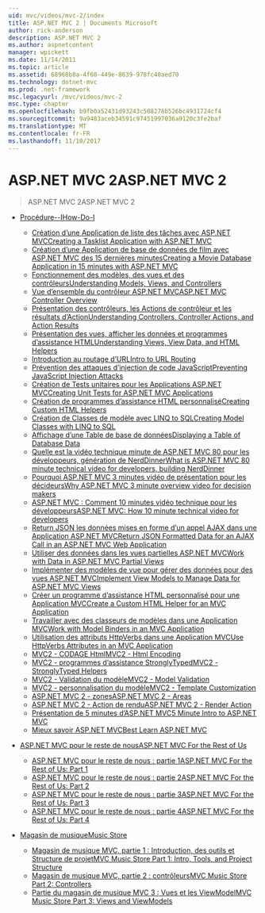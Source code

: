 ```yaml
---
uid: mvc/videos/mvc-2/index
title: ASP.NET MVC 2 | Documents Microsoft
author: rick-anderson
description: ASP.NET MVC 2
ms.author: aspnetcontent
manager: wpickett
ms.date: 11/14/2011
ms.topic: article
ms.assetid: 68968b8a-4f60-449e-8639-978fc40aed70
ms.technology: dotnet-mvc
ms.prod: .net-framework
msc.legacyurl: /mvc/videos/mvc-2
msc.type: chapter
ms.openlocfilehash: b9fb0a52431d93243c508278b526bc4931724cf4
ms.sourcegitcommit: 9a9483aceb34591c97451997036a9120c3fe2baf
ms.translationtype: MT
ms.contentlocale: fr-FR
ms.lasthandoff: 11/10/2017
---
```

<a name="aspnet-mvc-2"></a><span data-ttu-id="42c42-103">ASP.NET MVC 2</span><span class="sxs-lookup"><span data-stu-id="42c42-103">ASP.NET MVC 2</span></span>
====================
> <span data-ttu-id="42c42-104">ASP.NET MVC 2</span><span class="sxs-lookup"><span data-stu-id="42c42-104">ASP.NET MVC 2</span></span>


- [<span data-ttu-id="42c42-105">Procédure--I</span><span class="sxs-lookup"><span data-stu-id="42c42-105">How-Do-I</span></span>](how-do-i/index.md)

    - [<span data-ttu-id="42c42-106">Création d’une Application de liste des tâches avec ASP.NET MVC</span><span class="sxs-lookup"><span data-stu-id="42c42-106">Creating a Tasklist Application with ASP.NET MVC</span></span>](how-do-i/creating-a-tasklist-application-with-aspnet-mvc.md)
    - [<span data-ttu-id="42c42-107">Création d’une Application de base de données de film avec ASP.NET MVC des 15 dernières minutes</span><span class="sxs-lookup"><span data-stu-id="42c42-107">Creating a Movie Database Application in 15 minutes with ASP.NET MVC</span></span>](how-do-i/creating-a-movie-database-application-in-15-minutes-with-aspnet-mvc.md)
    - [<span data-ttu-id="42c42-108">Fonctionnement des modèles, des vues et des contrôleurs</span><span class="sxs-lookup"><span data-stu-id="42c42-108">Understanding Models, Views, and Controllers</span></span>](how-do-i/understanding-models-views-and-controllers.md)
    - [<span data-ttu-id="42c42-109">Vue d’ensemble du contrôleur ASP.NET MVC</span><span class="sxs-lookup"><span data-stu-id="42c42-109">ASP.NET MVC Controller Overview</span></span>](how-do-i/aspnet-mvc-controller-overview.md)
    - [<span data-ttu-id="42c42-110">Présentation des contrôleurs, les Actions de contrôleur et les résultats d’Action</span><span class="sxs-lookup"><span data-stu-id="42c42-110">Understanding Controllers, Controller Actions, and Action Results</span></span>](how-do-i/understanding-controllers-controller-actions-and-action-results.md)
    - [<span data-ttu-id="42c42-111">Présentation des vues, afficher les données et programmes d’assistance HTML</span><span class="sxs-lookup"><span data-stu-id="42c42-111">Understanding Views, View Data, and HTML Helpers</span></span>](how-do-i/understanding-views-view-data-and-html-helpers.md)
    - [<span data-ttu-id="42c42-112">Introduction au routage d’URL</span><span class="sxs-lookup"><span data-stu-id="42c42-112">Intro to URL Routing</span></span>](how-do-i/an-introduction-to-url-routing.md)
    - [<span data-ttu-id="42c42-113">Prévention des attaques d’injection de code JavaScript</span><span class="sxs-lookup"><span data-stu-id="42c42-113">Preventing JavaScript Injection Attacks</span></span>](how-do-i/preventing-javascript-injection-attacks.md)
    - [<span data-ttu-id="42c42-114">Création de Tests unitaires pour les Applications ASP.NET MVC</span><span class="sxs-lookup"><span data-stu-id="42c42-114">Creating Unit Tests for ASP.NET MVC Applications</span></span>](how-do-i/creating-unit-tests-for-aspnet-mvc-applications.md)
    - [<span data-ttu-id="42c42-115">Création de programmes d’assistance HTML personnalisé</span><span class="sxs-lookup"><span data-stu-id="42c42-115">Creating Custom HTML Helpers</span></span>](how-do-i/creating-custom-html-helpers.md)
    - [<span data-ttu-id="42c42-116">Création de Classes de modèle avec LINQ to SQL</span><span class="sxs-lookup"><span data-stu-id="42c42-116">Creating Model Classes with LINQ to SQL</span></span>](how-do-i/creating-model-classes-with-linq-to-sql.md)
    - [<span data-ttu-id="42c42-117">Affichage d’une Table de base de données</span><span class="sxs-lookup"><span data-stu-id="42c42-117">Displaying a Table of Database Data</span></span>](how-do-i/displaying-a-table-of-database-data.md)
    - [<span data-ttu-id="42c42-118">Quelle est la vidéo technique minute de ASP.NET MVC 80 pour les développeurs, génération de NerdDinner</span><span class="sxs-lookup"><span data-stu-id="42c42-118">What is ASP.NET MVC 80 minute technical video for developers, building NerdDinner</span></span>](how-do-i/what-is-aspnet-mvc-80-minute-technical-video-for-developers-building-nerddinner.md)
    - [<span data-ttu-id="42c42-119">Pourquoi ASP.NET MVC 3 minutes vidéo de présentation pour les décideurs</span><span class="sxs-lookup"><span data-stu-id="42c42-119">Why ASP.NET MVC 3 minute overview video for decision makers</span></span>](how-do-i/why-aspnet-mvc-3-minute-overview-video-for-decision-makers.md)
    - [<span data-ttu-id="42c42-120">ASP.NET MVC : Comment 10 minutes vidéo technique pour les développeurs</span><span class="sxs-lookup"><span data-stu-id="42c42-120">ASP.NET MVC: How 10 minute technical video for developers</span></span>](how-do-i/aspnet-mvc-how-10-minute-technical-video-for-developers.md)
    - [<span data-ttu-id="42c42-121">Return JSON les données mises en forme d’un appel AJAX dans une Application ASP.NET MVC</span><span class="sxs-lookup"><span data-stu-id="42c42-121">Return JSON Formatted Data for an AJAX Call in an ASP.NET MVC Web Application</span></span>](how-do-i/how-do-i-return-json-formatted-data-for-an-ajax-call-in-an-aspnet-mvc-web-application.md)
    - [<span data-ttu-id="42c42-122">Utiliser des données dans les vues partielles ASP.NET MVC</span><span class="sxs-lookup"><span data-stu-id="42c42-122">Work with Data in ASP.NET MVC Partial Views</span></span>](how-do-i/how-do-i-work-with-data-in-aspnet-mvc-partial-views.md)
    - [<span data-ttu-id="42c42-123">Implémenter des modèles de vue pour gérer des données pour des vues ASP.NET MVC</span><span class="sxs-lookup"><span data-stu-id="42c42-123">Implement View Models to Manage Data for ASP.NET MVC Views</span></span>](how-do-i/how-do-i-implement-view-models-to-manage-data-for-aspnet-mvc-views.md)
    - [<span data-ttu-id="42c42-124">Créer un programme d’assistance HTML personnalisé pour une Application MVC</span><span class="sxs-lookup"><span data-stu-id="42c42-124">Create a Custom HTML Helper for an MVC Application</span></span>](how-do-i/how-do-i-create-a-custom-html-helper-for-an-mvc-application.md)
    - [<span data-ttu-id="42c42-125">Travailler avec des classeurs de modèles dans une Application MVC</span><span class="sxs-lookup"><span data-stu-id="42c42-125">Work with Model Binders in an MVC Application</span></span>](how-do-i/how-do-i-work-with-model-binders-in-an-mvc-application.md)
    - [<span data-ttu-id="42c42-126">Utilisation des attributs HttpVerbs dans une Application MVC</span><span class="sxs-lookup"><span data-stu-id="42c42-126">Use HttpVerbs Attributes in an MVC Application</span></span>](how-do-i/how-do-i-use-httpverbs-attributes-in-an-mvc-application.md)
    - [<span data-ttu-id="42c42-127">MVC2 - CODAGE Html</span><span class="sxs-lookup"><span data-stu-id="42c42-127">MVC2 - Html Encoding</span></span>](how-do-i/mvc2-html-encoding.md)
    - [<span data-ttu-id="42c42-128">MVC2 - programmes d’assistance StronglyTyped</span><span class="sxs-lookup"><span data-stu-id="42c42-128">MVC2 - StronglyTyped Helpers</span></span>](how-do-i/mvc2-stronglytyped-helpers.md)
    - [<span data-ttu-id="42c42-129">MVC2 - Validation du modèle</span><span class="sxs-lookup"><span data-stu-id="42c42-129">MVC2 - Model Validation</span></span>](how-do-i/mvc2-model-validation.md)
    - [<span data-ttu-id="42c42-130">MVC2 - personnalisation du modèle</span><span class="sxs-lookup"><span data-stu-id="42c42-130">MVC2 - Template Customization</span></span>](how-do-i/mvc2-template-customization.md)
    - [<span data-ttu-id="42c42-131">ASP.NET MVC 2 - zones</span><span class="sxs-lookup"><span data-stu-id="42c42-131">ASP.NET MVC 2 - Areas</span></span>](how-do-i/aspnet-mvc-2-areas.md)
    - [<span data-ttu-id="42c42-132">ASP.NET MVC 2 - Action de rendu</span><span class="sxs-lookup"><span data-stu-id="42c42-132">ASP.NET MVC 2 - Render Action</span></span>](how-do-i/aspnet-mvc-2-render-action.md)
    - [<span data-ttu-id="42c42-133">Présentation de 5 minutes d’ASP.NET MVC</span><span class="sxs-lookup"><span data-stu-id="42c42-133">5 Minute Intro to ASP.NET MVC</span></span>](how-do-i/5-minute-introduction-to-aspnet-mvc.md)
    - [<span data-ttu-id="42c42-134">Mieux savoir ASP.NET MVC</span><span class="sxs-lookup"><span data-stu-id="42c42-134">Best Learn ASP.NET MVC</span></span>](how-do-i/how-to-best-learn-asp-net-mvc.md)
- [<span data-ttu-id="42c42-135">ASP.NET MVC pour le reste de nous</span><span class="sxs-lookup"><span data-stu-id="42c42-135">ASP.NET MVC For the Rest of Us</span></span>](aspnet-mvc-for-the-rest-of-us/index.md)

    - [<span data-ttu-id="42c42-136">ASP.NET MVC pour le reste de nous : partie 1</span><span class="sxs-lookup"><span data-stu-id="42c42-136">ASP.NET MVC For the Rest of Us: Part 1</span></span>](aspnet-mvc-for-the-rest-of-us/aspnet-mvc-for-the-rest-of-us-part-1.md)
    - [<span data-ttu-id="42c42-137">ASP.NET MVC pour le reste de nous : partie 2</span><span class="sxs-lookup"><span data-stu-id="42c42-137">ASP.NET MVC For the Rest of Us: Part 2</span></span>](aspnet-mvc-for-the-rest-of-us/aspnet-mvc-for-the-rest-of-us-part-2.md)
    - [<span data-ttu-id="42c42-138">ASP.NET MVC pour le reste de nous : partie 3</span><span class="sxs-lookup"><span data-stu-id="42c42-138">ASP.NET MVC For the Rest of Us: Part 3</span></span>](aspnet-mvc-for-the-rest-of-us/aspnet-mvc-for-the-rest-of-us-part-3.md)
    - [<span data-ttu-id="42c42-139">ASP.NET MVC pour le reste de nous : partie 4</span><span class="sxs-lookup"><span data-stu-id="42c42-139">ASP.NET MVC For the Rest of Us: Part 4</span></span>](aspnet-mvc-for-the-rest-of-us/aspnet-mvc-for-the-rest-of-us-part-4.md)
- [<span data-ttu-id="42c42-140">Magasin de musique</span><span class="sxs-lookup"><span data-stu-id="42c42-140">Music Store</span></span>](music-store/index.md)

    - [<span data-ttu-id="42c42-141">Magasin de musique MVC, partie 1 : Introduction, des outils et Structure de projet</span><span class="sxs-lookup"><span data-stu-id="42c42-141">MVC Music Store Part 1: Intro, Tools, and Project Structure</span></span>](music-store/mvc-music-store-part-1-intro-tools-and-project-structure.md)
    - [<span data-ttu-id="42c42-142">Magasin de musique MVC, partie 2 : contrôleurs</span><span class="sxs-lookup"><span data-stu-id="42c42-142">MVC Music Store Part 2: Controllers</span></span>](music-store/mvc-music-store-part-2-controllers.md)
    - [<span data-ttu-id="42c42-143">Partie du magasin de musique MVC 3 : Vues et les ViewModel</span><span class="sxs-lookup"><span data-stu-id="42c42-143">MVC Music Store Part 3: Views and ViewModels</span></span>](music-store/mvc-music-store-part-3-views-and-viewmodels.md)
